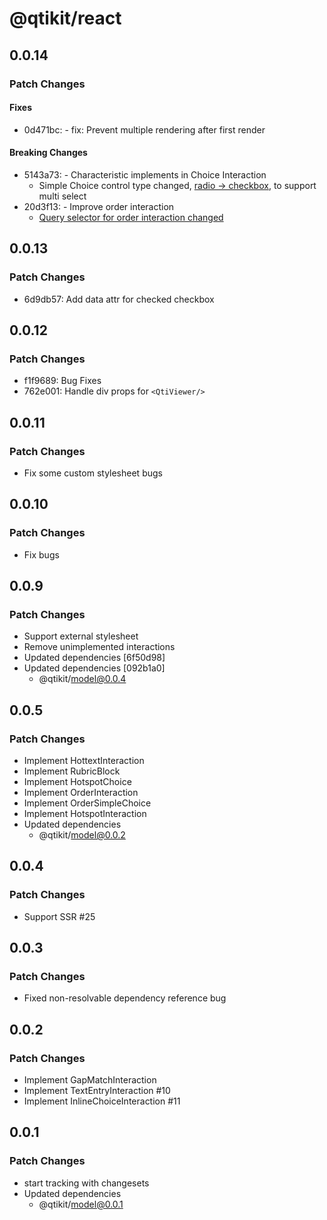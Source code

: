 # @qtikit/react

## 0.0.14

### Patch Changes

#### Fixes
- 0d471bc: - fix: Prevent multiple rendering after first render

#### Breaking Changes
- 5143a73: - Characteristic implements in Choice Interaction
  - Simple Choice control type changed, [radio -> checkbox](https://github.com/riiid/qtikit/commit/5143a732a9ea07fd2d2334b614f6a413ab4215fa#diff-4f876bf01afd270e32dc037505a41a7e3362efd3b8d49365d8ed23704bb75207L35), to support multi select
- 20d3f13: - Improve order interaction
  - [Query selector for order interaction changed](https://github.com/riiid/qtikit/commit/20d3f1340d61bd328b796585a67fba6e34b0ea63#diff-4f876bf01afd270e32dc037505a41a7e3362efd3b8d49365d8ed23704bb75207R1)

## 0.0.13

### Patch Changes

- 6d9db57: Add data attr for checked checkbox

## 0.0.12

### Patch Changes

- f1f9689: Bug Fixes
- 762e001: Handle div props for `<QtiViewer/>`

## 0.0.11

### Patch Changes

- Fix some custom stylesheet bugs

## 0.0.10

### Patch Changes

- Fix bugs

## 0.0.9

### Patch Changes

- Support external stylesheet
- Remove unimplemented interactions
- Updated dependencies [6f50d98]
- Updated dependencies [092b1a0]
  - @qtikit/model@0.0.4

## 0.0.5

### Patch Changes

- Implement HottextInteraction
- Implement RubricBlock
- Implement HotspotChoice
- Implement OrderInteraction
- Implement OrderSimpleChoice
- Implement HotspotInteraction
- Updated dependencies
  - @qtikit/model@0.0.2

## 0.0.4

### Patch Changes

- Support SSR #25

## 0.0.3

### Patch Changes

- Fixed non-resolvable dependency reference bug

## 0.0.2

### Patch Changes

- Implement GapMatchInteraction
- Implement TextEntryInteraction #10
- Implement InlineChoiceInteraction #11

## 0.0.1

### Patch Changes

- start tracking with changesets
- Updated dependencies
  - @qtikit/model@0.0.1
